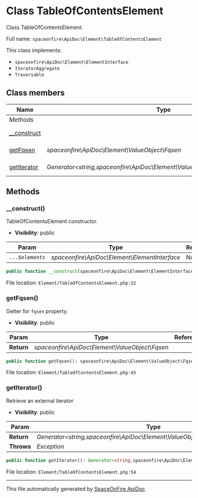 # Class TableOfContentsElement

Class TableOfContentsElement.

Full name: `spaceonfire\ApiDoc\Element\TableOfContentsElement`

This class implements:

-   `spaceonfire\ApiDoc\Element\ElementInterface`
-   `IteratorAggregate`
-   `Traversable`

## Class members

| Name                                                                          | Type                                                                                  | Summary                             | Additional                   |
| ----------------------------------------------------------------------------- | ------------------------------------------------------------------------------------- | ----------------------------------- | ---------------------------- |
| _Methods_                                                                     |                                                                                       |                                     |                              |
| [\_\_construct](#spaceonfire_apidoc_element_tableofcontentselement_construct) |                                                                                       | TableOfContentsElement constructor. | [📢](# "Visibility: public") |
| [getFqsen](#spaceonfire_apidoc_element_tableofcontentselement_getfqsen)       | _spaceonfire\ApiDoc\Element\ValueObject\Fqsen_                                        | Getter for `fqsen` property.        | [📢](# "Visibility: public") |
| [getIterator](#spaceonfire_apidoc_element_tableofcontentselement_getiterator) | _Generator<string,spaceonfire\ApiDoc\Element\ValueObject\FqsenLink[]>&#124;Generator_ | Retrieve an external iterator       | [📢](# "Visibility: public") |

## Methods

<a name="spaceonfire_apidoc_element_tableofcontentselement_construct"></a>

### \_\_construct()

TableOfContentsElement constructor.

-   **Visibility**: public

| Param          | Type                                          | Reference | Description |
| -------------- | --------------------------------------------- | --------- | ----------- |
| `...$elements` | _spaceonfire\ApiDoc\Element\ElementInterface_ | No        |             |

```php
public function __construct(spaceonfire\ApiDoc\Element\ElementInterface ...$elements)
```

File location: `Element/TableOfContentsElement.php:32`

<a name="spaceonfire_apidoc_element_tableofcontentselement_getfqsen"></a>

### getFqsen()

Getter for `fqsen` property.

-   **Visibility**: public

| Param      | Type                                           | Reference | Description |
| ---------- | ---------------------------------------------- | --------- | ----------- |
| **Return** | _spaceonfire\ApiDoc\Element\ValueObject\Fqsen_ |           |             |

```php
public function getFqsen(): spaceonfire\ApiDoc\Element\ValueObject\Fqsen
```

File location: `Element/TableOfContentsElement.php:45`

<a name="spaceonfire_apidoc_element_tableofcontentselement_getiterator"></a>

### getIterator()

Retrieve an external iterator

-   **Visibility**: public

| Param      | Type                                                                                  | Reference | Description |
| ---------- | ------------------------------------------------------------------------------------- | --------- | ----------- |
| **Return** | _Generator<string,spaceonfire\ApiDoc\Element\ValueObject\FqsenLink[]>&#124;Generator_ |           |             |
| **Throws** | _Exception_                                                                           |           | on failure. |

```php
public function getIterator(): Generator<string,spaceonfire\ApiDoc\Element\ValueObject\FqsenLink[]>|Generator
```

File location: `Element/TableOfContentsElement.php:54`

---

This file automatically generated by [SpaceOnFire ApiDoc](https://github.com/spaceonfire/apidoc)
